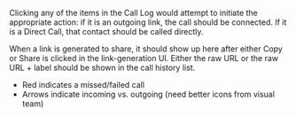 Clicking any of the items in the Call Log would attempt to initiate the appropriate action: if it is an outgoing link, the call should be connected. If it is a Direct Call, that contact should be called directly.

When a link is generated to share, it should show up here after either Copy or Share is clicked in the link-generation UI. Either the raw URL or the raw URL + label should be shown in the call history list.

* Red indicates a missed/failed call
* Arrows indicate incoming vs. outgoing (need better icons from visual team)